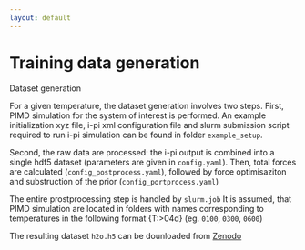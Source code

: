 ```yaml
---
layout: default
---
```


# Training data generation

 Dataset generation

For a given temperature, the dataset generation involves two steps.
First, PIMD simulation for the system of interest is performed. 
An example initialization xyz file, i-pi xml configuration file and slurm submission script required to run i-pi simulation can be found in folder `example_setup`.

Second, the raw data are processed:  the i-pi output is combined into a single hdf5 dataset (parameters are  given in `config.yaml`). Then, total forces are calculated (`config_postprocess.yaml`), followed by force optimisaziton and substruction of the prior (`config_portprocess.yaml`)

The entire prostprocessing step is handled by `slurm.job`
It is assumed, that PIMD simulation are located in folders with names corresponding to temperatures in the following format {T:>04d} (eg. `0100`, `0300`, `0600`)


The resulting dataset `h2o.h5` can be dounloaded from [Zenodo](https://doi.org/10.5281/zenodo.12684727)
